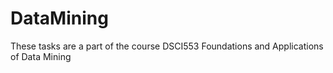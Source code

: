 # DataMining
These tasks are a part of the course DSCI553 Foundations and Applications of Data Mining</br>
